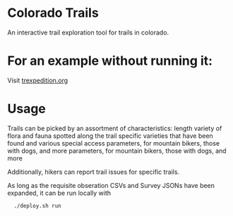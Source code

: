 # Colorado Trails

An interactive trail exploration tool for trails in colorado.

# For an example without running it:
Visit [trexpedition.org](https://trexpedition.org)

# Usage
Trails can be picked by an assortment of characteristics:
  length
  variety of flora and fauna spotted along the trail
  specific varieties that have been found
  and various special access parameters, for mountain bikers, those with dogs, and more parameters, for mountain bikers, those with dogs, and more

Additionally, hikers can report trail issues for specific trails.

As long as the requisite obseration CSVs and Survey JSONs have been expanded, it can be run locally with
```
  ./deploy.sh run
```
